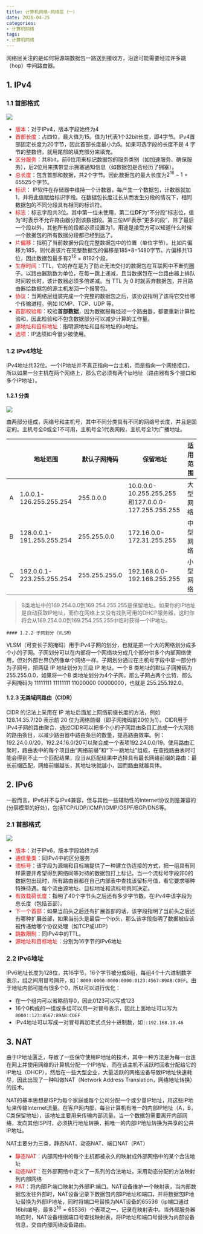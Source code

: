 ```yaml
---
title: 计算机网络-网络层（一）
date: 2020-04-25
categories:
- 计算机网络
tags:
- 计算机网络
---
```


网络层关注的是如何将源端数据包一路送到接收方，沿途可能需要经过许多跳（hop）中间路由器。

<!--more-->

## 1. IPv4

### 1.1 首部格式 

![](https://shinerio.oss-cn-beijing.aliyuncs.com/blog_images/uncategory/20200425203453.png)

- <font color=red>版本</font>：对于IPv4，版本字段始终为4
- <font color=red>首部长度</font>：占四位，最大值为15。值为1代表1个32bit长度，即4字节。IPv4首部固定长度为20字节，因此首部长度最小为5。如果可选字段的长度不是 4 字节的整数倍，就用尾部的填充部分来填充。
- <font color=red>区分服务</font>：共8bit，前6位用来标记数据包的服务类别（如加速服务、确保服务），后2位用来携带显示拥塞通知信息（如数据包是否经历了拥塞）。
- <font color=red>总长度</font>：包含首部和数据，共2个字节。因此数据包的最大长度为$2^{16}-1=65525$个字节。
- <font color=red>标识</font>： IP软件在存储器中维持一个计数器，每产生一个数据包，计数器就加1，并将此值赋给标识字段。在数据包长度过长从而发生分段的情况下，相同数据包的不同分段具有相同的标识符。
- <font color=red>标志</font>：标志字段共3位。其中第一位未使用，第二位**DF**为“不分段”标志位，值为1时表示不允许路由器分割该数据段。第三位MF表示“更多的段”，除了最后一个段以外，其他所有的段都必须设置为1，用途是接受方可以知道什么时候一个数据包的所有数据分段都已经到达了。
- <font color=red>片偏移</font>：指明了当前数据分段在完整数据包中的位置（单位字节）。比如片偏移为185，则代表该片在完整数据包的偏移是185*8=1480字节。片偏移共13位，因此数据包最多有$2^{13}=8192$个段。
- <font color=red>生存时间</font>：TTL，它的存在是为了防止无法交付的数据包在互联网中不断兜圈子。以路由器跳数为单位，在每一跳上递减，且当数据包在一台路由器上排队时间较长时，该计数器必须多倍递减。当 TTL 为 0 时就丢弃数据包，并且路由器给数据包的源主机发回一个报警包。
- <font color=red>协议</font>：当网络层组装完成一个完整的数据包之后，该协议指明了该将它交给哪个传输进程。例如 ICMP、TCP、UDP 等。
- <font color=red>首部校验和</font>：校验**首部数据**，因为数据报每经过一个路由器，都要重新计算检验和，因此检验和不包含数据部分可以减少计算的工作量。
- <font color=red>源地址和目标地址</font>：指明源地址和目标地址的ip地址。
- <font color=red>选项</font>：IP选项如今很少被使用。

### 1.2 IPv4地址

IPv4地址共32位。一个IP地址并不真正指向一台主机，而是指向一个网络接口，所以如果一台主机在两个网络上，那么它必须有两个ip地址（路由器有多个接口和多个IP地址）。

#### 1.2.1 分类

![](https://shinerio.oss-cn-beijing.aliyuncs.com/blog_images/uncategory/20200425211241.png)

由两部分组成，网络号和主机号，其中不同分类具有不同的网络号长度，并且是固定的。主机号全0或全1不可用，主机号全1代表网段，主机号全1为广播地址。

|      | 地址范围                | 默认子网掩码 | 保留地址                                       | 适用范围 |
| ---- | ----------------------- | ------------ | -------------------------------------------------- | ---- |
| A    | 1.0.0.1-126.255.255.254 | 255.0.0.0    | 10.0.0.0-10.255.255.255和127.0.0.0-127.255.255.255 | 大型网络 |
| B    | 128.0.0.1-191.255.255.254 | 255.255.0.0 | 172.16.0.0-172.31.255.255 | 中型网络 |
| C    | 192.0.0.1-223.255.255.254 | 255.255.255.0 | 192.168.0.0-192.168.255.255 | 小型网络 |

> B类地址中的169.254.0.0到169.254.255.255是保留地址。如果你的IP地址是自动获取IP地址，而你在网络上又没有找到可用的DHCP服务器，这时你将会从169.254.0.0到169.254.255.255中临时获得一个IP地址。

	#### 1.2.2 子网划分（VLSM）

VLSM（可变长子网掩码）用于IPv4子网的划分，也就是把一个大的网络划分成多个小的子网。子网划分可以在内部将一个网络块分成几个部分供多个内部网络使用，但对外部世界仍然像单个网络一样。子网划分通过在主机号字段中拿一部分作为子网号，把两级 IP 地址划分为三级 IP 地址。一个 B 类地址的默认子网掩码为 255.255.0.0，如果将一个B 类地址划分为4个子网，那么子网占两个比特，那么子网掩码为 11111111 11111111 11000000 00000000，也就是 255.255.192.0。

#### 1.2.3 无类域间路由（CIDR）

CIDR 的记法上采用在 IP 地址后面加上网络前缀长度的方法，例如 128.14.35.7/20 表示前 20 位为网络前缀（即子网掩码前20位为1）。CIDR用于IPv4子网的路由聚合，通过CIDR可以把多个小的子网路由条目汇总成一个大网络的路由条目，以减少路由器中路由条目的数量，提高路由效率。例：192.24.0.0/20，192.24.16.0/20可以聚合成一个表项192.24.0.0/19。使用路由汇聚时，路由表中的每个项目由“网络前缀”和“下一跳地址”组成，在查找路由表时可能会得到不止一个匹配结果，应当从匹配结果中选择具有最长网络前缀的路由：最长前缀匹配，网络前缀越长，其地址块就越小，因而路由就越具体。

## 2. IPv6

一般而言，IPv6并不与IPv4兼容，但与其他一些辅助性的Internet协议则是兼容的(分层模型的好处)，包括TCP/UDP/ICMP/IGMP/OSPF/BGP/DNS等。

### 2.1 首部格式

![](https://shinerio.oss-cn-beijing.aliyuncs.com/blog_images/uncategory/20200425220215.png)

- <font color=red>版本</font>：对于IPv6，版本字段始终为6
- <font color=red>通信量类</font>：同IPv4中的区分服务
- <font color=red>流标号</font>：该字段为源端和目标端提供了一种建立伪连接的方式，把一组具有同样需要并希望得到网络同等对待的数据包打上标记。当一个流标号字段非0的数据包出现时，所有路由器都在自己内部表中查找该留标号值，看它要求哪种特殊待遇。每个流由源地址、目标地址和流标号共同决定。
- <font color=red>有效载荷长度</font>：指明了40个字节头之后还有多少字节数。在IPv4中该字段为总长度（包括首部）。
- <font color=red>下一个首部</font>：如果当前头之后还有扩展首部的话，该字段指明了当前头之后还有哪种扩展首部，如果当前头是最后一个ip头，那么该字段指明了数据被应该被传递给哪个协议处理（如TCP或UDP）
- <font color=red>跳数限制</font>：同IPv4中的TTL。
- <font color=red>源地址和目标地址</font>：分别为16字节的IPv6地址

### 2.2 IPv6地址

IPv6地址长度为128位，共16字节。16个字节被分成8组，每组4个十六进制数字表示，组之间用冒号隔开，如：`8000:0000:0000:0000:0123:4567:89AB:CDEF`。由于地址内部可能有很多个0，所以可以进行优化：

- 在一个组内可以省略前导0，因此0123可以写成123
- 16个0构成的一组或多组可以用一对冒号表示，因此上面地址可以写为`8000::123:4567:89AB:CDEF`
- IPv4地址可以写成一对冒号再加老式点分十进制数，如`::192.168.10.46`

## 3. NAT

由于IP地址匮乏，导致了一些保守使用IP地址的技术，其中一种方法是为每一台连在网上并使用网络的计算机分配一个IP地址，而在该主机不活跃时回收分配给它的IP地址（DHCP），然后在一些大型企业，大量活跃的网络设备导致IP地址快速耗尽，因此出现了一种叫做NAT（Network Address Translation，网络地址转换）的技术。

NAT的基本思想是ISP为每个家庭或每个公司分配一个或少量IP地址，用这些IP地址来传输Internet流量。在客户网内部，每台计算机有唯一的内部IP地址（A，B，C类保留地址），该地址主要用来传输内部流量。当一个数据包需要离开内部网络，发向其他ISP时，必须执行地址转换，把唯一的内部IP地址转换为共享的公共IP地址。

NAT主要分为三类，静态NAT、动态NAT、端口NAT（PAT）

- <font color=red>静态NAT</font>：内部网络中的每个主机都被永久的映射成外部网络中的某个合法地址
- <font color=red>动态NAT</font>：在外部网络中定义了一系列的合法地址，采用动态分配的方法映射到内部网络
- <font color=red>PAT</font>：将内部IP:端口映射为外部IP:端口。​NAT设备维护一个映射表，当内部数据包发往外部时，NAT设备记录下数据包内部IP地址和端口，并将数据包IP地址替换为外部IP地址，同时将端口号替换为NAT设备的65536（ip端口通过16bit编号，最多$2^{16}=65536$）个表项之一，记录在映射表中。当外部服务器响应时，NAT设备根据端口号查找映射表，将IP地址和端口号替换为内部设备信息，交由内部网络设备路由。









